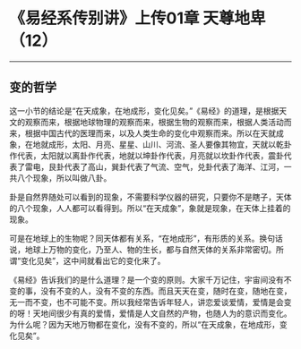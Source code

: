 # 《易经系传别讲》上传01章 天尊地卑（12）

------

## 变的哲学

这一小节的结论是“在天成象，在地成形，变化见矣。”《易经》的道理，是根据天文的观察而来，根据地球物理的观察而来，根据生物的观察而来，根据人类活动而来，根据中国古代的医理而来，以及人类生命的变化中观察而来。所以在天就成象，在地就成形，太阳、月亮、星星、山川、河流、圣人要像其物宜，天就以乾卦作代表，太阳就以离卦作代表，地就以坤卦作代表，月亮就以坎卦作代表，震卦代表了雷电，艮卦代表了高山，巽卦代表了气流、空气，兑卦代表了海洋、江河，一共八个现象，所以叫做八卦。

卦是自然界随处可以看到的现象，不需要科学仪器的研究，只要你不是瞎子，天体的八个现象，人人都可以看得到。所以“在天成象”，象就是现象，在天体上挂着的现象。

可是在地球上的生物呢？同天体都有关系，“在地成形”，有形质的关系。换句话说，地球上万物的变化，乃至人、物的生长，都与自然天体的关系非常密切。所谓“变化见矣”，这中间就看出它的变化来了。

《易经》告诉我们的是什么道理？是一个变的原则。大家千万记住，宇宙间没有不变的事，没有不变的人，没有不变的东西。而且天天在变，随时在变，随地在变，无一而不变，也不可能不变。所以我经常告诉年轻人，讲恋爱谈爱情，爱情是会变的呀！天地间很少有真的爱情，爱情是人文自然的产物，也随人为的意识而变化。为什么呢？因为天地万物都在变化，没有不变的，所以“在天成象，在地成形，变化见矣”。